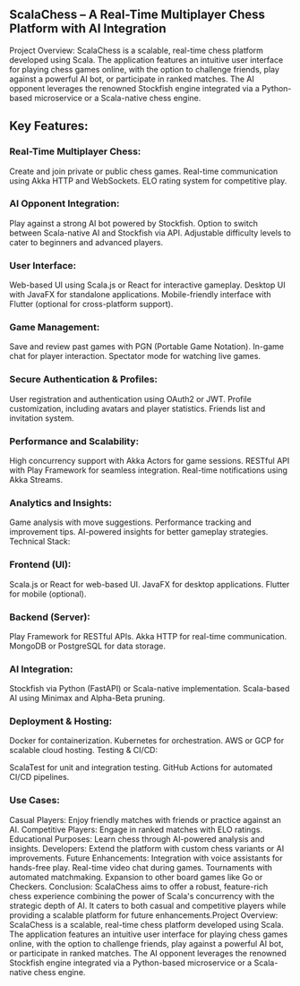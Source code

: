 ## ScalaChess – A Real-Time Multiplayer Chess Platform with AI Integration
 Project Overview:
ScalaChess is a scalable, real-time chess platform developed using Scala. The application features an intuitive user interface for playing chess games online, with the option to challenge friends, play against a powerful AI bot, or participate in ranked matches. The AI opponent leverages the renowned Stockfish engine integrated via a Python-based microservice or a Scala-native chess engine.

## Key Features:
### Real-Time Multiplayer Chess:

Create and join private or public chess games.
Real-time communication using Akka HTTP and WebSockets.
ELO rating system for competitive play.
### AI Opponent Integration:

Play against a strong AI bot powered by Stockfish.
Option to switch between Scala-native AI and Stockfish via API.
Adjustable difficulty levels to cater to beginners and advanced players.
### User Interface:

Web-based UI using Scala.js or React for interactive gameplay.
Desktop UI with JavaFX for standalone applications.
Mobile-friendly interface with Flutter (optional for cross-platform support).
### Game Management:

Save and review past games with PGN (Portable Game Notation).
In-game chat for player interaction.
Spectator mode for watching live games.
### Secure Authentication & Profiles:

User registration and authentication using OAuth2 or JWT.
Profile customization, including avatars and player statistics.
Friends list and invitation system.
### Performance and Scalability:

High concurrency support with Akka Actors for game sessions.
RESTful API with Play Framework for seamless integration.
Real-time notifications using Akka Streams.
### Analytics and Insights:

Game analysis with move suggestions.
Performance tracking and improvement tips.
AI-powered insights for better gameplay strategies.
Technical Stack:
### Frontend (UI):

Scala.js or React for web-based UI.
JavaFX for desktop applications.
Flutter for mobile (optional).
### Backend (Server):

Play Framework for RESTful APIs.
Akka HTTP for real-time communication.
MongoDB or PostgreSQL for data storage.
### AI Integration:

Stockfish via Python (FastAPI) or Scala-native implementation.
Scala-based AI using Minimax and Alpha-Beta pruning.
### Deployment & Hosting:

Docker for containerization.
Kubernetes for orchestration.
AWS or GCP for scalable cloud hosting.
Testing & CI/CD:

ScalaTest for unit and integration testing.
GitHub Actions for automated CI/CD pipelines.
### Use Cases:
Casual Players: Enjoy friendly matches with friends or practice against an AI.
Competitive Players: Engage in ranked matches with ELO ratings.
Educational Purposes: Learn chess through AI-powered analysis and insights.
Developers: Extend the platform with custom chess variants or AI improvements.
Future Enhancements:
Integration with voice assistants for hands-free play.
Real-time video chat during games.
Tournaments with automated matchmaking.
Expansion to other board games like Go or Checkers.
Conclusion:
ScalaChess aims to offer a robust, feature-rich chess experience combining the power of Scala's concurrency with the strategic depth of AI. It caters to both casual and competitive players while providing a scalable platform for future enhancements.Project Overview:
ScalaChess is a scalable, real-time chess platform developed using Scala. The application features an intuitive user interface for playing chess games online, with the option to challenge friends, play against a powerful AI bot, or participate in ranked matches. The AI opponent leverages the renowned Stockfish engine integrated via a Python-based microservice or a Scala-native chess engine.
